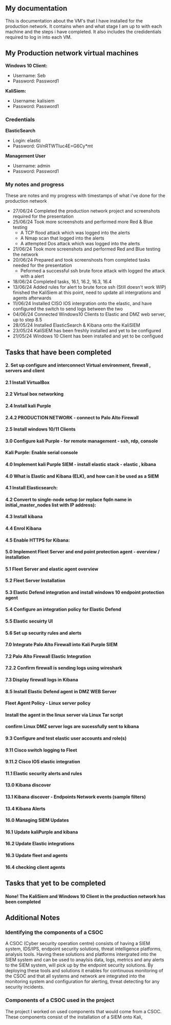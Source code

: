 ## My documentation
This is documentation about the VM's that I have installed for the production network. It contains when and what stage I am up to with each machine and the steps i have completed. It also includes the credidentials required to log in into each VM.

## My Production network virtual machines

**Windows 10 Client:**
  - Username: Seb
  - Password: Password1

**KaliSiem:**
  - Username: kalisiem
  - Password: Password1

### Credentials
  **ElasticSearch**
  - Login: elastic
  - Password: GVnRTWTIuc4E=G6Cy*mt

  **Management User**
  - Username: admin
  - Password: Password1


### My notes and progress
These are notes and my progress with timestamps of what i've done for the production network
  - 27/06/24 Completed the production network project and screenshots required for the presentation
  - 25/06/24 Took more screenshots and performed more Red & Blue testing
    - A TCP flood attack which was logged into the alerts
    - A Nmap scan that logged into the alerts
    - A attempted Dos attack which was logged into the alerts
  - 21/06/24 Took more screenshots and performed Red and Blue testing the network
  - 20/06/24 Prepared and took screenshosts from completed tasks needed for the presentation
    - Peformed a successful ssh brute force attack with logged the attack with a alert
  - 18/06/24 Completed tasks, 16.1, 16.2, 16.3, 16.4
  - 13/06/24 Added rules for alert to brute force ssh (Still doesn't work WIP) finished the KaliSiem at this point, need to update all intergrations and agents afterwards
  - 11/06/24 Installed CISO IOS intergration onto the elastic, and have configured the switch to send logs between the two
  - 04/06/24 Connected Windows10 Clients to Elastic and DMZ web server, up to step 8.5
  - 28/05/24 Installed ElasticSearch & Kibana onto the KaliSIEM
  - 23/05/24	KaliSIEM has been freshly installed and yet to be configured
  - 21/05/24	Windows 10 Client has been installed and yet to be configued


## Tasks that have been completed
#### 2. Set up configure and interconnect Virtual environment, firewall , servers and client
#### 2.1 Install VirtualBox
#### 2.2 Virtual box networking
#### 2.4 Install kali Purple
#### 2.4.2 PRODUCTION NETWORK - connect to Palo Alto Firewall
#### 2.5 Install windows 10/11 Clients
#### 3.0 Configure kali Purple - for remote management - ssh, rdp, console
#### Kali Purple: Enable serial console 
#### 4.0 Implement kali Purple SIEM - install elastic stack - elastic , kibana
#### 4.0 What is Elastic and Kibana (ELK), and how can it be used as a SIEM
#### 4.1 Install Elasticsearch:  
#### 4.2 Convert to single-node setup (or replace fqdn name in initial_master_nodes list with IP address):  
#### 4.3 Install kibana
#### 4.4 Enrol Kibana
#### 4.5 Enable HTTPS for Kibana: 
#### 5.0 Implement Fleet Server and end point protection agent - overview / installation
#### 5.1 Fleet Server and elastic agent overview 
#### 5.2 Fleet Server Installation 
#### 5.3 Elastic Defend integration and install windows 10 endpoint protection agent
#### 5.4 Configure an integration policy for Elastic Defend
#### 5.5 Elastic secuirty UI  
#### 5.6 Set up security rules and alerts
#### 7.0 Integrate Palo Alto Firewall into Kali Purple SIEM  
#### 7.2 Palo Alto Firewall Elastic Integration
#### 7.2.2 Confirm firewall is sending logs using wireshark
#### 7.3 Display firewall logs in Kibana 
#### 8.5 Install Elastic Defend agent in DMZ WEB Server  
#### Fleet Agent Policy - Linux server policy
#### Install the agent in the linux server via Linux Tar script 
#### confirm Linux DMZ server logs are sucessfully sent to kibana 
#### 9.3 Configure and test elastic user accounts and role(s)
#### 9.11 Cisco switch logging to Fleet
#### 9.11.2  Cisco IOS elastic integration
#### 11.1 Elastic security alerts and rules
#### 13.0 Kibana discover
#### 13.1 Kibana discover - Endpoints Network events  (sample filters)
#### 13.4 Kibana Alerts
#### 16.0 Managing SIEM Updates
#### 16.1 Update kaliPurple and kibana
#### 16.2 Update Elastic integrations
#### 16.3 Update fleet and agents
#### 16.4 checking client agents
## Tasks that yet to be completed
#### None! The KaliSiem and Windows 10 Client in the production network has been completed

## Additional Notes
### Identifying the components of a CSOC
  A CSOC (Cyber security operation centre) consists of having a SIEM system, IDS/IPS, endpoint security solutions, threat intelligence platforms, analysis tools. Having these solutions and platforms intergrated into the SIEM system and can be used to anaylsis data, logs, metrics and any alerts to the SIEM system, will pick up by the endpoint security solutions. By deploying these tools and solutions it enables for continuous monitoring of the CSOC and that all systems and network are integrated into the monitoring system and configuration for alerting, threat detecting for any security incidents.
  ### Components of a CSOC used in the project
  The project I worked on used components that would come from a CSOC. These components consist of the installation of a SIEM onto Kali,
